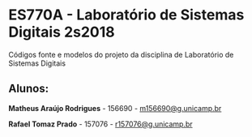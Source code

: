 # ES770A - Laboratório de Sistemas Digitais 2s2018

Códigos fonte e modelos do projeto da disciplina de Laboratório de Sistemas Digitais

## Alunos:

**Matheus Araújo Rodrigues** - 156690 - m156690@g.unicamp.br

**Rafael Tomaz Prado** - 157076 - r157076@g.unicamp.br

